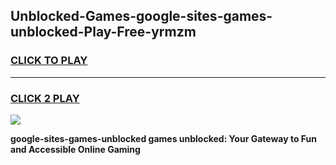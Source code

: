 
## Unblocked-Games-google-sites-games-unblocked-Play-Free-yrmzm
<h3>
<a href="https://premium76.site?title=google-sites-games-unblocked&ref=20A">CLICK TO PLAY</a></h3>
<hr>

<h3>
<a href="https://premium76.site?title=google-sites-games-unblocked&ref=20A">CLICK 2 PLAY</a>
  
</h3>

<a href="https://premium76.site?title=google-sites-games-unblocked&ref=20A"><img src="https://clearcache.store/games.png"></a>


**google-sites-games-unblocked games unblocked: Your Gateway to Fun and Accessible Online Gaming**
